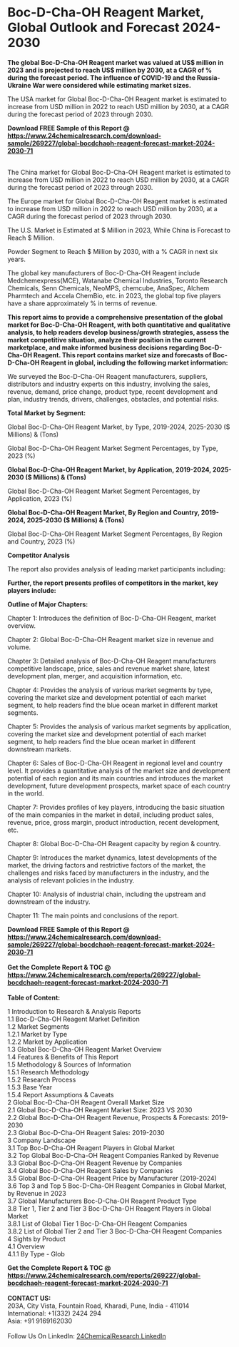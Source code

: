 <h1>Boc-D-Cha-OH Reagent Market, Global Outlook and Forecast 2024-2030</h1><p><strong>The global Boc-D-Cha-OH Reagent market was valued at US$ million in 2023 and is projected to reach US$ million by 2030, at a CAGR of % during the forecast period. The influence of COVID-19 and the Russia-Ukraine War were considered while estimating market sizes.</strong></p><p>
</p><p>The USA market for Global Boc-D-Cha-OH Reagent market is estimated to increase from USD million in 2022 to reach USD million by 2030, at a CAGR during the forecast period of 2023 through 2030.</p><div><b>Download FREE Sample of this Report @ 
            <a href="https://www.24chemicalresearch.com/download-sample/269227/global-bocdchaoh-reagent-forecast-market-2024-2030-71">
            https://www.24chemicalresearch.com/download-sample/269227/global-bocdchaoh-reagent-forecast-market-2024-2030-71</a></b></div><br><p>
</p><p>The China market for Global Boc-D-Cha-OH Reagent market is estimated to increase from USD million in 2022 to reach USD million by 2030, at a CAGR during the forecast period of 2023 through 2030.</p><p>
</p><p>The Europe market for Global Boc-D-Cha-OH Reagent market is estimated to increase from USD million in 2022 to reach USD million by 2030, at a CAGR during the forecast period of 2023 through 2030.</p><p>
</p><p></p><p>
</p><p>The U.S. Market is Estimated at $ Million in 2023, While China is Forecast to Reach $ Million.</p><p>
Powder Segment to Reach $ Million by 2030, with a % CAGR in next six years.</p><p>
The global key manufacturers of Boc-D-Cha-OH Reagent include Medchemexpress(MCE), Watanabe Chemical Industries, Toronto Research Chemicals, Senn Chemicals, NeoMPS, chemcube, AnaSpec, Alchem Pharmtech and Accela ChemBio, etc. in 2023, the global top five players have a share approximately % in terms of revenue.</p><p>
<strong>This report aims to provide a comprehensive presentation of the global market for Boc-D-Cha-OH Reagent, with both quantitative and qualitative analysis, to help readers develop business/growth strategies, assess the market competitive situation, analyze their position in the current marketplace, and make informed business decisions regarding Boc-D-Cha-OH Reagent. This report contains market size and forecasts of Boc-D-Cha-OH Reagent in global, including the following market information:</strong></p><p>
</p><p>
</p><p>We surveyed the Boc-D-Cha-OH Reagent manufacturers, suppliers, distributors and industry experts on this industry, involving the sales, revenue, demand, price change, product type, recent development and plan, industry trends, drivers, challenges, obstacles, and potential risks.</p><p>
<strong>Total Market by Segment:</strong></p><p>
Global Boc-D-Cha-OH Reagent Market, by Type, 2019-2024, 2025-2030 ($ Millions) &amp; (Tons)</p><p>
Global Boc-D-Cha-OH Reagent Market Segment Percentages, by Type, 2023 (%)</p><p>
</p><p>
</p><p><strong>Global Boc-D-Cha-OH Reagent Market, by Application, 2019-2024, 2025-2030 ($ Millions) &amp; (Tons)</strong></p><p>
Global Boc-D-Cha-OH Reagent Market Segment Percentages, by Application, 2023 (%)</p><p>
</p><p>
</p><p><strong>Global Boc-D-Cha-OH Reagent Market, By Region and Country, 2019-2024, 2025-2030 ($ Millions) &amp; (Tons)</strong></p><p>
Global Boc-D-Cha-OH Reagent Market Segment Percentages, By Region and Country, 2023 (%)</p><p>
</p><p>
	</p><p>
</p><p><strong>Competitor Analysis</strong></p><p>
The report also provides analysis of leading market participants including:</p><p>
</p><p>
</p><p><strong>Further, the report presents profiles of competitors in the market, key players include:</strong></p><p>
</p><p>
</p><p><strong>Outline of Major Chapters:</strong></p><p>
Chapter 1: Introduces the definition of Boc-D-Cha-OH Reagent, market overview.</p><p>
Chapter 2: Global Boc-D-Cha-OH Reagent market size in revenue and volume.</p><p>
Chapter 3: Detailed analysis of Boc-D-Cha-OH Reagent manufacturers competitive landscape, price, sales and revenue market share, latest development plan, merger, and acquisition information, etc.</p><p>
Chapter 4: Provides the analysis of various market segments by type, covering the market size and development potential of each market segment, to help readers find the blue ocean market in different market segments.</p><p>
Chapter 5: Provides the analysis of various market segments by application, covering the market size and development potential of each market segment, to help readers find the blue ocean market in different downstream markets.</p><p>
Chapter 6: Sales of Boc-D-Cha-OH Reagent in regional level and country level. It provides a quantitative analysis of the market size and development potential of each region and its main countries and introduces the market development, future development prospects, market space of each country in the world.</p><p>
Chapter 7: Provides profiles of key players, introducing the basic situation of the main companies in the market in detail, including product sales, revenue, price, gross margin, product introduction, recent development, etc.</p><p>
Chapter 8: Global Boc-D-Cha-OH Reagent capacity by region &amp; country.</p><p>
Chapter 9: Introduces the market dynamics, latest developments of the market, the driving factors and restrictive factors of the market, the challenges and risks faced by manufacturers in the industry, and the analysis of relevant policies in the industry.</p><p>
Chapter 10: Analysis of industrial chain, including the upstream and downstream of the industry.</p><p>
Chapter 11: The main points and conclusions of the report.</p><div><b>Download FREE Sample of this Report @ 
            <a href="https://www.24chemicalresearch.com/download-sample/269227/global-bocdchaoh-reagent-forecast-market-2024-2030-71">
            https://www.24chemicalresearch.com/download-sample/269227/global-bocdchaoh-reagent-forecast-market-2024-2030-71</a></b></div><br><div><b>Get the Complete Report & TOC @ 
            <a href="https://www.24chemicalresearch.com/reports/269227/global-bocdchaoh-reagent-forecast-market-2024-2030-71">
            https://www.24chemicalresearch.com/reports/269227/global-bocdchaoh-reagent-forecast-market-2024-2030-71</a></b></div><br>
            <b>Table of Content:</b><p>1 Introduction to Research & Analysis Reports<br />
    1.1 Boc-D-Cha-OH Reagent Market Definition<br />
    1.2 Market Segments<br />
        1.2.1 Market by Type<br />
        1.2.2 Market by Application<br />
    1.3 Global Boc-D-Cha-OH Reagent Market Overview<br />
    1.4 Features & Benefits of This Report<br />
    1.5 Methodology & Sources of Information<br />
        1.5.1 Research Methodology<br />
        1.5.2 Research Process<br />
        1.5.3 Base Year<br />
        1.5.4 Report Assumptions & Caveats<br />
2 Global Boc-D-Cha-OH Reagent Overall Market Size<br />
    2.1 Global Boc-D-Cha-OH Reagent Market Size: 2023 VS 2030<br />
    2.2 Global Boc-D-Cha-OH Reagent Revenue, Prospects & Forecasts: 2019-2030<br />
    2.3 Global Boc-D-Cha-OH Reagent Sales: 2019-2030<br />
3 Company Landscape<br />
    3.1 Top Boc-D-Cha-OH Reagent Players in Global Market<br />
    3.2 Top Global Boc-D-Cha-OH Reagent Companies Ranked by Revenue<br />
    3.3 Global Boc-D-Cha-OH Reagent Revenue by Companies<br />
    3.4 Global Boc-D-Cha-OH Reagent Sales by Companies<br />
    3.5 Global Boc-D-Cha-OH Reagent Price by Manufacturer (2019-2024)<br />
    3.6 Top 3 and Top 5 Boc-D-Cha-OH Reagent Companies in Global Market, by Revenue in 2023<br />
    3.7 Global Manufacturers Boc-D-Cha-OH Reagent Product Type<br />
    3.8 Tier 1, Tier 2 and Tier 3 Boc-D-Cha-OH Reagent Players in Global Market<br />
        3.8.1 List of Global Tier 1 Boc-D-Cha-OH Reagent Companies<br />
        3.8.2 List of Global Tier 2 and Tier 3 Boc-D-Cha-OH Reagent Companies<br />
4 Sights by Product<br />
    4.1 Overview<br />
        4.1.1 By Type - Glob</p><div><b>Get the Complete Report & TOC @ 
            <a href="https://www.24chemicalresearch.com/reports/269227/global-bocdchaoh-reagent-forecast-market-2024-2030-71">
            https://www.24chemicalresearch.com/reports/269227/global-bocdchaoh-reagent-forecast-market-2024-2030-71</a></b></div><br><b>CONTACT US:</b><br>
            203A, City Vista, Fountain Road, Kharadi, Pune, India - 411014<br>
            International: +1(332) 2424 294<br>
            Asia: +91 9169162030 <br><br>
            Follow Us On LinkedIn: <a href="https://www.linkedin.com/company/24chemicalresearch/">24ChemicalResearch LinkedIn</a>